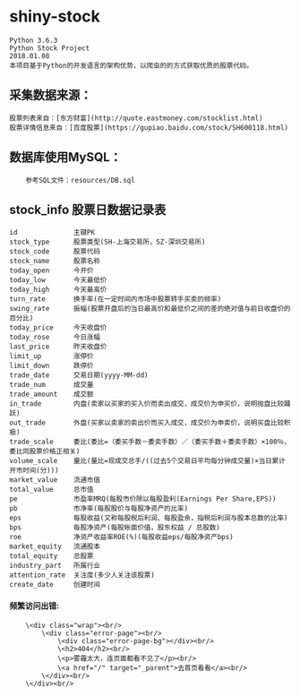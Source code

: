 shiny-stock
=======================================================================
    Python 3.6.3
    Python Stock Project
    2018.01.08
    本项目基于Python的开发语言的架构优势，以爬虫的的方式获取优质的股票代码。

采集数据来源：
------------------------------------------------------------------------
    股票列表来自：[东方财富](http://quote.eastmoney.com/stocklist.html)
    股票详情信息来自：[百度股票](https://gupiao.baidu.com/stock/SH600118.html)

数据库使用MySQL：
------------------------------------------------------------------------
        参考SQL文件：resources/DB.sql

stock_info      股票日数据记录表
------------------------------------------------------------------------
    id              主键PK
    stock_type      股票类型(SH-上海交易所，SZ-深圳交易所)
    stock_code      股票代码
    stock_name      股票名称
    today_open      今开价
    today_low       今天最低价
    today_high      今天最高价
    turn_rate       换手率(在一定时间内市场中股票转手买卖的频率)
    swing_rate      振幅(股票开盘后的当日最高价和最低价之间的差的绝对值与前日收盘价的百分比)
    today_price     今天收盘价
    today_rose      今日涨幅
    last_price      昨天收盘价
    limit_up        涨停价
    limit_down      跌停价
    trade_date      交易日期(yyyy-MM-dd)   
    trade_num       成交量
    trade_amount    成交额
    in_trade        内盘(卖家以买家的买入价而卖出成交，成交价为申买价，说明抛盘比较踊跃)
    out_trade       外盘(买家以卖家的卖出价而买入成交，成交价为申卖价，说明买盘比较积极)
    trade_scale     委比(委比=（委买手数－委卖手数）／（委买手数＋委卖手数）×100％，委比同股票价格正相关)
    volume_scale    量比(量比=现成交总手/((过去5个交易日平均每分钟成交量)×当日累计开市时间(分)))
    market_value    流通市值
    total_value     总市值
    pe              市盈率MRQ(每股市价除以每股盈利(Earnings Per Share,EPS))
    pb              市净率(每股股价与每股净资产的比率)
    eps             每股收益(又称每股税后利润、每股盈余，指税后利润与股本总数的比率)
    bps             每股净资产(每股帐面价值，股东权益 / 总股数)
    roe             净资产收益率ROE(%)(每股收益eps/每股净资产bps)
    market_equity   流通股本
    total_equity    总股票
    industry_part   所属行业
    attention_rate  关注度(多少人关注该股票)
    create_date     创建时间

#### 频繁访问出错:
        \<div class="wrap"><br/>
            \<div class="error-page"><br/>
                \<div class="error-page-bg"></div><br/>
                \<h2>404</h2><br/>
                \<p>雾霾太大，连页面都看不见了</p><br/>
                \<a href="/" target="_parent">去首页看看</a><br/>
            \</div><br/>
        \</div><br/>

